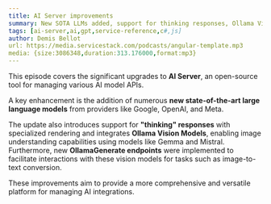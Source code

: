 ```yaml
---
title: AI Server improvements
summary: New SOTA LLMs added, support for thinking responses, Ollama Vision Models & Generate API
tags: [ai-server,ai,gpt,service-reference,c#,js]
author: Demis Bellot
url: https://media.servicestack.com/podcasts/angular-template.mp3
media: {size:3086348,duration:313.176000,format:mp3}
---
```


This episode covers the significant upgrades to **AI Server**, an open-source tool for managing various AI model APIs. 

A key enhancement is the addition of numerous **new state-of-the-art large language models** from providers like Google, OpenAI, and Meta. 

The update also introduces support for **"thinking" responses** with specialized rendering and integrates **Ollama Vision Models**, enabling image understanding capabilities using models like Gemma and Mistral. Furthermore, new **OllamaGenerate endpoints** were implemented to facilitate interactions with these vision models for tasks such as image-to-text conversion. 

These improvements aim to provide a more comprehensive and versatile platform for managing AI integrations.